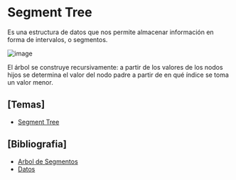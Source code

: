 # Segment Tree

Es una estructura de datos que nos permite almacenar información en forma de intervalos, o segmentos.

![image](https://user-images.githubusercontent.com/80707476/130380259-1f2f9bea-bfd4-42ee-8b86-026d5a53d5a8.png)

El árbol se construye recursivamente: a partir de los valores de los nodos hijos se determina el valor del nodo padre a partir de en qué índice se toma un valor menor.

## [Temas]
- [Segment Tree](https://github.com/Cami7102/Algoritmica-2/blob/main/algoritmos/estructura_de_datos/%C3%81rbol%20de%20segmentos/segment_tree)

## [Bibliografia]
- [Arbol de Segmentos](https://prodeportiva.wordpress.com/2013/02/08/segment-trees/#:~:text=El%20Segment%20Tree%20%28o%20%C3%A1rbol%20de%20intervalos%29%20es,siguientes%20operaciones%20sobre%20la%20informaci%C3%B3n%20de%20los%20intervalos%3A)
- [Datos](https://aprende.olimpiada-informatica.org/algoritmia-arboles-segmentos-1)
